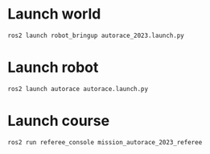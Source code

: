 # Launch world
```
ros2 launch robot_bringup autorace_2023.launch.py
```
# Launch robot
```
ros2 launch autorace autorace.launch.py
```
# Launch course
```
ros2 run referee_console mission_autorace_2023_referee
```
